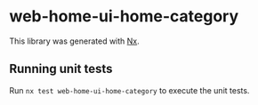 # web-home-ui-home-category

This library was generated with [Nx](https://nx.dev).

## Running unit tests

Run `nx test web-home-ui-home-category` to execute the unit tests.
